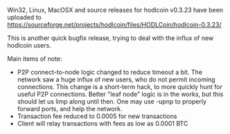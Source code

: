 Win32, Linux, MacOSX and source releases for hodlcoin v0.3.23 have been uploaded to
https://sourceforge.net/projects/hodlcoin/files/HODLCoin/hodlcoin-0.3.23/

This is another quick bugfix release, trying to deal with the influx of new hodlcoin users.

Main items of note:

* P2P connect-to-node logic changed to reduce timeout a bit.  The network saw a huge influx of new users, who do not permit incoming connections.  This change is a short-term hack, to more quickly hunt for useful P2P connections.  Better "leaf node" logic is in the works, but this should let us limp along until then.  One may use -upnp to properly forward ports, and help the network.
* Transaction fee reduced to 0.0005 for new transactions
* Client will relay transactions with fees as low as 0.0001 BTC
